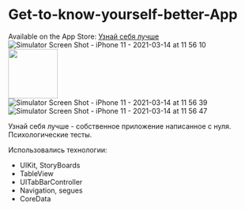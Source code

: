 # Get-to-know-yourself-better-App
Available on the App Store: [Узнай себя лучше](https://apps.apple.com/ru/app/%D1%83%D0%B7%D0%BD%D0%B0%D0%B9-%D1%81%D0%B5%D0%B1%D1%8F-%D0%BB%D1%83%D1%87%D1%88%D0%B5/id1551821646)
![Simulator Screen Shot - iPhone 11 - 2021-03-14 at 11 56 10](https://user-images.githubusercontent.com/61459681/111062815-5f265d80-84bc-11eb-995f-99f69bca582d.png)
<img src = "https://user-images.githubusercontent.com/61459681/111062815-5f265d80-84bc-11eb-995f-99f69bca582d.png" width = "100">
![Simulator Screen Shot - iPhone 11 - 2021-03-14 at 11 56 39](https://user-images.githubusercontent.com/61459681/111062903-effd3900-84bc-11eb-844e-56ccb981693f.png)
![Simulator Screen Shot - iPhone 11 - 2021-03-14 at 11 56 47](https://user-images.githubusercontent.com/61459681/111062909-f8ee0a80-84bc-11eb-8ad4-c1844499b491.png)

Узнай себя лучше - собственное приложение написанное с нуля. Психологические тесты.

Использовались технологии:
* UIKit, StoryBoards
* TableView
* UITabBarController
* Navigation, segues
* CoreData
